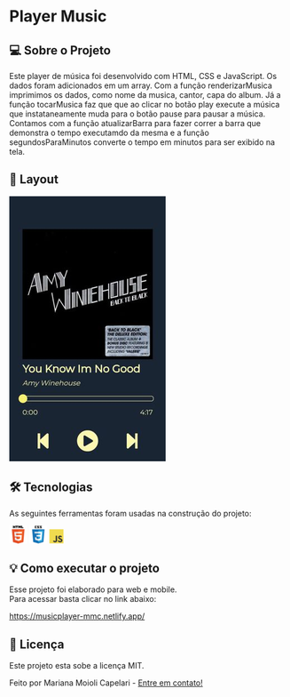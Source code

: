 # Player Music

## 💻 Sobre o Projeto
Este player de música foi desenvolvido com HTML, CSS e JavaScript. Os dados foram adicionados em um array. Com a função renderizarMusica imprimimos os dados,
como nome da musica, cantor, capa do album. Já a função tocarMusica faz que que ao clicar no botão play execute a música que instataneamente muda para o botão
pause para pausar a música. Contamos com a função atualizarBarra para fazer correr a barra que demonstra o tempo executamdo da mesma e a função segundosParaMinutos converte o tempo em minutos para ser exibido na tela.

## 🎨 Layout

![image](https://github.com/marianamoiolicapelari/music-player/blob/main/assets/Layoul%20Player.jpg)

## 🛠 Tecnologias

As seguintes ferramentas foram usadas na construção do projeto:

<code><img height="32" src="https://raw.githubusercontent.com/github/explore/80688e429a7d4ef2fca1e82350fe8e3517d3494d/topics/html/html.png" alt="HTML5"/></code>
<code><img height="32" src="https://raw.githubusercontent.com/github/explore/80688e429a7d4ef2fca1e82350fe8e3517d3494d/topics/css/css.png" alt="CSS"/></code>
<code><img height="26" src="https://github.com/devicons/devicon/blob/master/icons/javascript/javascript-original.svg" alt="JavaScript"/></code>

## 💡 Como executar o projeto

Esse projeto foi elaborado para web e mobile. </br>
Para acessar basta clicar no link abaixo:

https://musicplayer-mmc.netlify.app/

## 📝 Licença

Este projeto esta sobe a licença MIT.

Feito por Mariana Moioli Capelari - [Entre em contato!](https://www.linkedin.com/in/mariana-moioli-capelari/)
